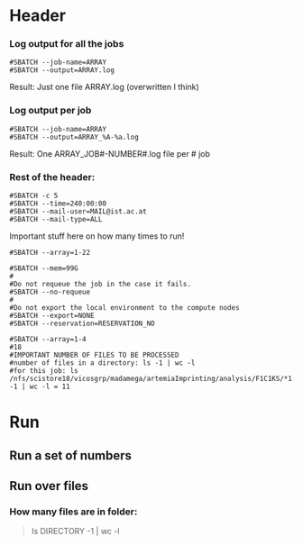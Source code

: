 
# Header

### Log output for all the jobs
```
#SBATCH --job-name=ARRAY
#SBATCH --output=ARRAY.log
```
Result: Just one file ARRAY.log (overwritten I think)
### Log output per job

```
#SBATCH --job-name=ARRAY
#SBATCH --output=ARRAY_%A-%a.log
```
Result: One ARRAY_JOB#-NUMBER#.log file per # job

### Rest of the header:
```
#SBATCH -c 5
#SBATCH --time=240:00:00
#SBATCH --mail-user=MAIL@ist.ac.at
#SBATCH --mail-type=ALL
```
Important stuff here on how many times to run!
```
#SBATCH --array=1-22
```
```
#SBATCH --mem=99G
#
#Do not requeue the job in the case it fails.
#SBATCH --no-requeue
#
#Do not export the local environment to the compute nodes
#SBATCH --export=NONE
#SBATCH --reservation=RESERVATION_NO
```

```
#SBATCH --array=1-4
#18
#IMPORTANT NUMBER OF FILES TO BE PROCESSED
#number of files in a directory: ls -1 | wc -l
#for this job: ls /nfs/scistore18/vicosgrp/madamega/artemiaImprinting/analysis/F1C1KS/*1.fastq -1 | wc -l = 11
```
# Run

## Run a set of numbers




## Run over files

### How many files are in folder:

> ls DIRECTORY -1 | wc -l
